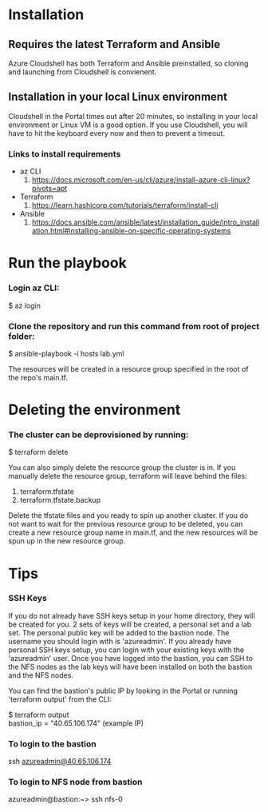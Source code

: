# Installation
## Requires the latest Terraform and Ansible
Azure Cloudshell has both Terraform and Ansible preinstalled, so cloning and launching from Cloudshell is convienent.
## Installation in your local Linux environment 
Cloudshell in the Portal times out after 20 minutes, so installing in your local environment or Linux VM is a good option.  If you use Cloudshell, you will have to hit the keyboard every now and then to prevent a timeout.
### Links to install requirements
- az CLI
    1. https://docs.microsoft.com/en-us/cli/azure/install-azure-cli-linux?pivots=apt
- Terraform
    1. https://learn.hashicorp.com/tutorials/terraform/install-cli
- Ansible    
    1. https://docs.ansible.com/ansible/latest/installation_guide/intro_installation.html#installing-ansible-on-specific-operating-systems

# Run the playbook
### Login az CLI:

$ az login

### Clone the repository and run this command from root of project folder:

$ ansible-playbook -i hosts lab.yml

The resources will be created in a resource group specified in the root of the repo's main.tf.

# Deleting the environment
### The cluster can be deprovisioned by running:

$ terraform delete

You can also simply delete the resource group the cluster is in.  If you manually delete the resource group, terraform will leave behind the files:
1. terraform.tfstate
1. terraform.tfstate.backup

Delete the tfstate files and you ready to spin up another cluster.  If you do not want to wait for the previous resource group to be deleted, you can create a new resource group name in main.tf, and the new resources will be spun up in the new resource group.

# Tips

### SSH Keys
If you do not already have SSH keys setup in your home directory, they will be created for you.  2 sets of keys will be created, a personal set and a lab set.  The personal public key will be added to the bastion node.  The username you should login with is 'azureadmin'.  If you already have personal SSH keys setup, you can login with your existing keys with the 'azureadmin' user.  Once you have logged into the bastion, you can SSH to the NFS nodes as the lab keys will have been installed on both the bastion and the NFS nodes.

You can find the bastion's public IP by looking in the Portal or running 'terraform output' from the CLI:

$ terraform output  
bastion_ip = "40.65.106.174" (example IP)

### To login to the bastion
ssh azureadmin@40.65.106.174  
### To login to NFS node from bastion
azureadmin@bastion:~> ssh nfs-0
